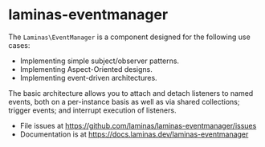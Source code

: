 # laminas-eventmanager

The `Laminas\EventManager` is a component designed for the following use cases:

- Implementing simple subject/observer patterns.
- Implementing Aspect-Oriented designs.
- Implementing event-driven architectures.

The basic architecture allows you to attach and detach listeners to named events,
both on a per-instance basis as well as via shared collections; trigger events;
and interrupt execution of listeners.


- File issues at https://github.com/laminas/laminas-eventmanager/issues
- Documentation is at https://docs.laminas.dev/laminas-eventmanager
